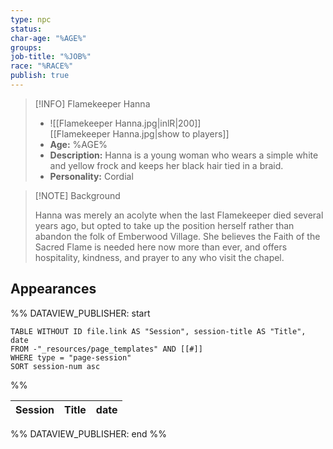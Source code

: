 ```yaml
---
type: npc
status: 
char-age: "%AGE%"
groups: 
job-title: "%JOB%"
race: "%RACE%"
publish: true
---
```


>[!INFO] Flamekeeper Hanna
>- ![[Flamekeeper Hanna.jpg|inlR|200]]
<br/> [[Flamekeeper Hanna.jpg|show to players]]
>- **Age:** %AGE%
> - **Description:** Hanna is a young woman who wears a simple white and yellow frock and keeps her black hair tied in a braid. 
> - **Personality:** Cordial
 
 >[!NOTE] Background
 >
 >Hanna was merely an acolyte when the last Flamekeeper died several years ago, but opted to take up the position herself rather than abandon the folk of Emberwood Village. She believes the Faith of the Sacred Flame is needed here now more than ever, and offers hospitality, kindness, and prayer to any who visit the chapel.

## Appearances

%% DATAVIEW_PUBLISHER: start
```dataview
TABLE WITHOUT ID file.link AS "Session", session-title AS "Title", date
FROM -"_resources/page_templates" AND [[#]]
WHERE type = "page-session"
SORT session-num asc
```
%%

| Session | Title | date |
| ------- | ----- | ---- |

%% DATAVIEW_PUBLISHER: end %%